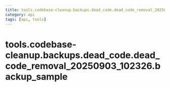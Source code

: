 ```yaml
---
title: tools.codebase-cleanup.backups.dead_code.dead_code_removal_20250903_102326.backup_sample
category: api
tags: [api, tools]
---
```


# tools.codebase-cleanup.backups.dead_code.dead_code_removal_20250903_102326.backup_sample



